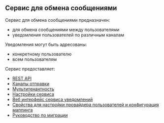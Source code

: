 Сервис для обмена сообщениями
-----------------------------

Сервис для обмена сообщениями предназначен:

- для обмена сообщениями между пользователями
- уведомления пользователей по различным каналам

Уведомления могут быть адресованы:

- конкретному пользователю
- всем пользователям

Сервис предоставляет:

- [REST API](Rest.md)
- [Каналы отправки](Channels.md)
- [Мультитенантность](Multitenancy.md)
- [Настройки сервиса](Properties.md)
- [Веб интерфейс сервиса уведомлений](Frontend.md)
- [Свойства для настройки провайдера пользователей и конфигурация маппинга](RecipientProviderPropertiesAndMapping.md)
- [Руководство по миграции](Migration.md)
